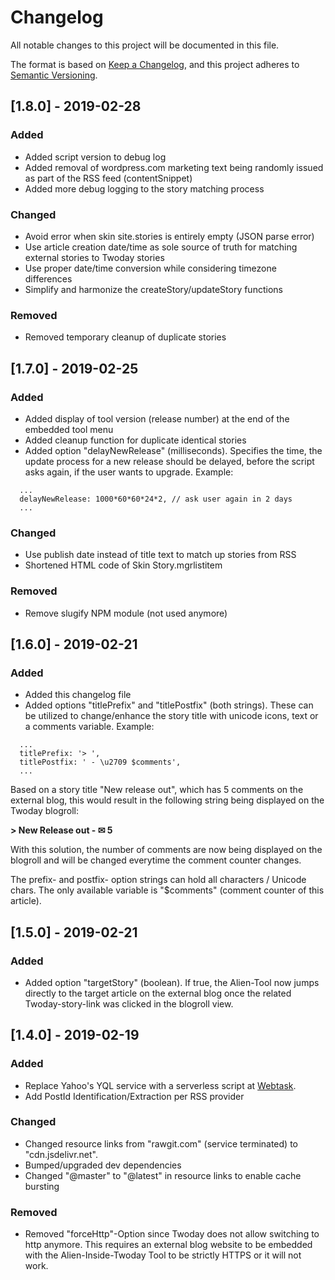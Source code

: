 # Changelog
All notable changes to this project will be documented in this file.

The format is based on [Keep a Changelog](https://keepachangelog.com/en/1.0.0/),
and this project adheres to [Semantic Versioning](https://semver.org/spec/v2.0.0.html).

## [1.8.0] - 2019-02-28
### Added
- Added script version to debug log
- Added removal of wordpress.com marketing text being randomly issued as part of the RSS feed (contentSnippet)
- Added more debug logging to the story matching process

### Changed
- Avoid error when skin site.stories is entirely empty (JSON parse error)
- Use article creation date/time as sole source of truth for matching external stories to Twoday stories
- Use proper date/time conversion while considering timezone differences
- Simplify and harmonize the createStory/updateStory functions

### Removed
- Removed temporary cleanup of duplicate stories

## [1.7.0] - 2019-02-25
### Added
- Added display of tool version (release number) at the end of the embedded tool menu
- Added cleanup function for duplicate identical stories
- Added option "delayNewRelease" (milliseconds). Specifies the time, the update process for a new release should be delayed, before the script asks again, if the user wants to upgrade. Example:
``` 
  ...
  delayNewRelease: 1000*60*60*24*2, // ask user again in 2 days
  ...
```
### Changed
- Use publish date instead of title text to match up stories from RSS
- Shortened HTML code of Skin Story.mgrlistitem

### Removed
- Remove slugify NPM module (not used anymore)

## [1.6.0] - 2019-02-21
### Added
- Added this changelog file
- Added options "titlePrefix" and "titlePostfix" (both strings). These can be utilized to change/enhance the story title with unicode icons, text or a comments variable. Example:
``` 
  ...
  titlePrefix: '> ',
  titlePostfix: ' - \u2709 $comments',
  ...
```
Based on a story title "New release out", which has 5 comments on the external blog, this would result in the following string being displayed on the Twoday blogroll:

<b>> New Release out - ✉ 5</b>

With this solution, the number of comments are now being displayed on the blogroll and will be changed everytime the comment counter changes.

The prefix- and postfix- option strings can hold all characters / Unicode chars. The only available variable is "$comments" (comment counter of this article).

## [1.5.0] - 2019-02-21
### Added
- Added option "targetStory" (boolean). If true, the Alien-Tool now jumps directly to the target article on the external blog once the related Twoday-story-link was clicked in the blogroll view.

## [1.4.0] - 2019-02-19
### Added
- Replace Yahoo's YQL service with a serverless script at [Webtask](https://webtask.io/).
- Add PostId Identification/Extraction per RSS provider

### Changed
- Changed resource links from "rawgit.com" (service terminated) to "cdn.jsdelivr.net".
- Bumped/upgraded dev dependencies
- Changed "@master" to "@latest" in resource links to enable cache bursting

### Removed
- Removed "forceHttp"-Option since Twoday does not allow switching to http anymore. This requires an external blog website to be embedded with the Alien-Inside-Twoday Tool to be strictly HTTPS or it will not work.
